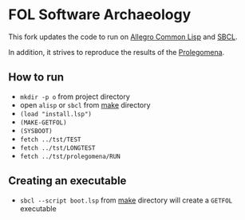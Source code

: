 # FOL Software Archaeology

This fork updates the code to run on [Allegro Common Lisp](https://franz.com/downloads/clp/survey) and [SBCL](http://www.sbcl.org/).

In addition, it strives to reproduce the results of the [Prolegomena](tst/prolegomena).

## How to run

- `mkdir -p o` from project directory
- open `alisp` or `sbcl` from [make](make) directory
- `(load "install.lsp")`
- `(MAKE-GETFOL)`
- `(SYSBOOT)`
- `fetch ../tst/TEST`
- `fetch ../tst/LONGTEST`
- `fetch ../tst/prolegomena/RUN`

## Creating an executable

- `sbcl --script boot.lsp` from [make](make) directory will create a `GETFOL` executable
